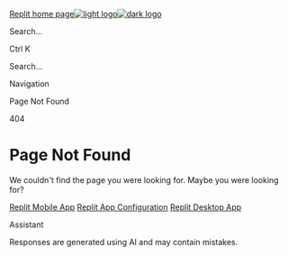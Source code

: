 [Replit home page![light logo](https://mintcdn.com/replit/9NKf1XREDj9JhKJb/logo/light.svg?fit=max&auto=format&n=9NKf1XREDj9JhKJb&q=85&s=7eae80cd046605cac4b4a6e7eb48369f)![dark logo](https://mintcdn.com/replit/9NKf1XREDj9JhKJb/logo/dark.svg?fit=max&auto=format&n=9NKf1XREDj9JhKJb&q=85&s=bcbac9afa58f8a51aa123f848bc8d7cd)](https://docs.replit.com/)

Search...

Ctrl K

Search...

Navigation

Page Not Found

404

# Page Not Found

We couldn't find the page you were looking for. Maybe you were looking for?

[Replit Mobile App](https://docs.replit.com/platforms/mobile-app#replit-mobile-app) [Replit App Configuration](https://docs.replit.com/replit-app/configuration#) [Replit Desktop App](https://docs.replit.com/platforms/desktop-app#)

Assistant

Responses are generated using AI and may contain mistakes.